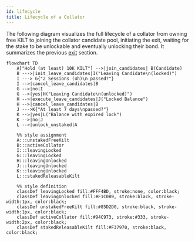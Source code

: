 ```yaml
---
id: lifecycle
title: Lifecycle of a Collator
---
```


The following diagram visualizes the full lifecycle of a collator from owning free KILT to joining the collator candidate pool, initiating the exit, waiting for the stake to be unlockable and eventually unlocking their bond.
It summarizes the previous [exit](./02_exit.md) section.

<div className="kilt-mermaid">

```mermaid
flowchart TD
    A["Hold (at least) 10K KILT"] -->|join_candidates| B(Candidate)
    B --->|init_leave_candidates|I("Leaving Candidate\n(locked)")
    I ---> G{"2 Sessions (4h)\n passed?"}
    I -->|cancel_leave_candidates|B
    G -->|no|I
    G -->|yes|H("Leaving Candidate\n(unlocked)")
    H -->|execute_leave_candidates|J("Locked Balance")
    H -->|cancel_leave_candidates|B
    J --->K{"At least 7 days\npassed?"}
    K -->|yes|L("Balance with expired lock")
    K -->|no|J
    L -->|unlock_unstaked|A

    %% style assignment
    A:::unstakedFreeKilt
    B:::activeCollator
    I:::leavingLocked
    G:::leavingLocked
    H:::leavingUnlocked
    J:::leavingUnlocked
    K:::leavingUnlocked
    L:::stakedReleasableKilt

    %% style definition
    classDef leavingLocked fill:#FFF4BD, stroke:none, color:black;
    classDef leavingUnlocked fill:#F1C0B9, stroke:black, stroke-width:1px, color:black;
    classDef unstakedFreeKilt fill:#85D2D0, stroke:black, stroke-width:1px, color:black;
    classDef activeCollator fill:#94C973, stroke:#333, stroke-width:2px, color:black;
    classDef stakedReleasableKilt fill:#F37970, stroke:black, color:black;
```

</div>
